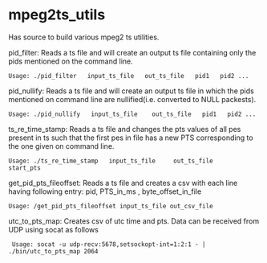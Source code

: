 mpeg2ts_utils
=============

Has source to build various mpeg2 ts utilities.

pid_filter: Reads a ts file and will create an output ts file containing only the
pids mentioned on the command line.

    Usage: ./pid_filter   input_ts_file   out_ts_file   pid1   pid2 ...


pid_nullify: Reads a ts file and will create an output ts file in which the pids
mentioned on command line are nullified(i.e. converted to NULL packests).

    Usage: ./pid_nullify   input_ts_file    out_ts_file   pid1   pid2 ...


ts_re_time_stamp: Reads a ts file and changes the pts values of all pes present
in ts such that the first pes in file has a new PTS corresponding to the one
given on command line.

    Usage: ./ts_re_time_stamp   input_ts_file     out_ts_file     start_pts


get_pid_pts_fileoffset: Reads a ts file and creates a csv with each line having
following entry: pid, PTS_in_ms , byte_offset_in_file

    Usage: /get_pid_pts_fileoffset input_ts_file out_csv_file

utc_to_pts_map: Creates csv of utc time and pts. Data can be received from UDP using
socat as follows

     Usage: socat -u udp-recv:5678,setsockopt-int=1:2:1 - | ./bin/utc_to_pts_map 2064
